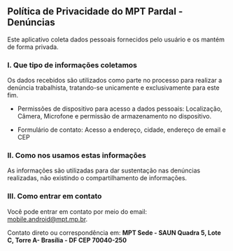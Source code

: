 ## Política de Privacidade do MPT Pardal - Denúncias

Este aplicativo coleta dados pessoais fornecidos pelo usuário e os mantém de forma privada.

### I. Que tipo de informações coletamos

Os dados recebidos são utilizados como parte no processo para realizar a denúncia trabalhista, tratando-se unicamente e exclusivamente para este fim.

- Permissões de dispositivo para acesso a dados pessoais: Localização, Câmera, Microfone e permissão de armazenamento no dispositivo.

- Formulário de contato: Acesso a endereço, cidade, endereço de email e CEP

### II. Como nos usamos estas informações

As informações são utilizadas para dar sustentação nas denúncias realizadas, não existindo o compartilhamento de informações.

### III. Como entrar em contato

Você pode entrar em contato por meio do email: mobile.android@mpt.mp.br.

Contato direto ou correspondência em:
**MPT Sede - SAUN Quadra 5, Lote C, Torre A- Brasília - DF CEP 70040-250**

